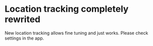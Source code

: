 # Location tracking completely rewrited
New location tracking allows fine tuning and just works. Please check settings in the app.
